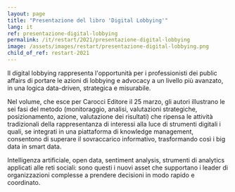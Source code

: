 ```yaml
---
layout: page
title: "Presentazione del libro 'Digital Lobbying'"
lang: it
ref: presentazione-digital-lobbying
permalink: /it/restart/2021/presentazione-digital-lobbying
image: /assets/images/restart/presentazione-digital-lobbying.png
child_of_ref: restart-2021
---
```


Il digital lobbying rappresenta l'opportunità per i professionisti dei public
affairs di portare le azioni di lobbying e advocacy a un livello più avanzato,
in una logica data-driven, strategica e misurabile.

Nel volume, che esce per Carocci Editore il 25 marzo, gli autori illustrano le
sei fasi del metodo (monitoraggio, analisi, valutazioni strategiche,
posizionamento, azione, valutazione dei risultati) che ripensa le attività
tradizionali della rappresentanza di interessi alla luce di strumenti digitali
i quali, se integrati in una piattaforma di knowledge management, consentono di
superare il sovraccarico informativo, trasformando così i big data in smart
data.

Intelligenza artificiale, open data, sentiment analysis, strumenti di analytics
applicati alle reti sociali: sono questi i nuovi asset che supportano i leader
di organizzazioni complesse a prendere decisioni in modo rapido e coordinato.
